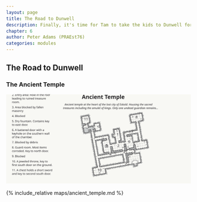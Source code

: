 ```yaml
---
layout: page
title: The Road to Dunwell
description: Finally, it's time for Tam to take the kids to Dunwell for the trade fair, the adventure will truly begin... but are they ready?
chapter: 6
author: Peter Adams (PRAEst76)
categories: modules
---
```

## The Road to Dunwell

### The Ancient Temple
![Map of the ancient Temple](maps/ancient_temple.svg)

{% include_relative maps/ancient_temple.md %}